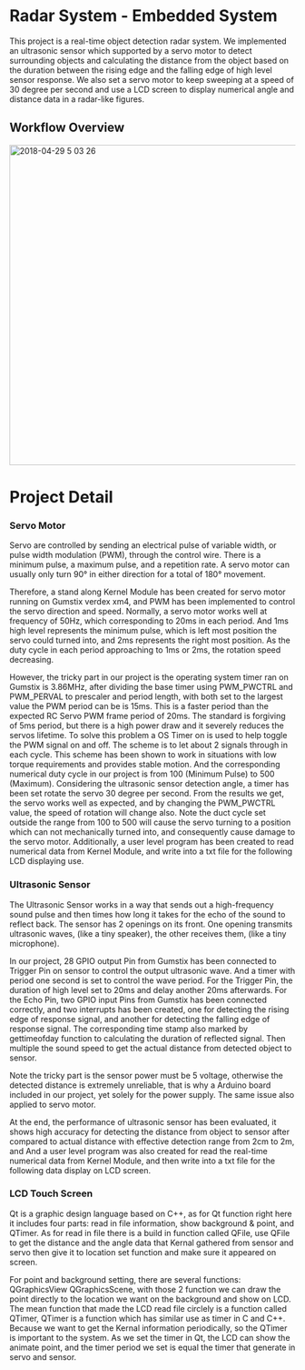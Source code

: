 # Radar System - Embedded System

This project is a real-time object detection radar system. We implemented an ultrasonic sensor which supported by a servo motor to detect surrounding objects and calculating the distance from the object based on the duration between the rising edge and the falling edge of high level sensor response. We also set a servo motor to keep sweeping at a speed of 30 degree per second and use a LCD screen to display numerical angle and distance data in a radar-like figures. 

## Workflow Overview

<img width="563" alt="2018-04-29 5 03 26" src="https://user-images.githubusercontent.com/22137277/39411025-d888f864-4bcf-11e8-8b2e-dc9fb5b53de6.png">


# Project Detail

### Servo Motor

Servo are controlled by sending an electrical pulse of variable width, or pulse width modulation (PWM), through the control wire. There is a minimum pulse, a maximum pulse, and a repetition rate. A servo motor can usually only turn 90° in either direction for a total of 180° movement. 

Therefore, a stand along Kernel Module has been created for servo motor running on Gumstix verdex xm4, and PWM has been implemented to control the servo direction and speed. Normally, a servo motor works well at frequency of 50Hz, which corresponding to 20ms in each period. And 1ms high level represents the minimum pulse, which is left most position the servo could turned into, and 2ms represents the right most position. As the duty cycle in each period approaching to 1ms or 2ms, the rotation speed decreasing.

However, the tricky part in our project is the operating system timer ran on Gumstix is 3.86MHz, after dividing the base timer using PWM_PWCTRL and PWM_PERVAL to prescaler and period length, with both set to the largest value the PWM period can be is 15ms. This is a faster period than the expected RC Servo PWM frame period of 20ms. The standard is forgiving of 5ms period, but there is a high power draw and it severely reduces the servos lifetime. To solve this problem a OS Timer on is used to help toggle the PWM signal on and off. The scheme is to let about 2 signals through in each cycle. This scheme has been shown to work in situations with low torque requirements and provides stable motion. And the corresponding numerical duty cycle in our project is from 100 (Minimum Pulse) to 500 (Maximum). Considering the ultrasonic sensor detection angle, a timer has been set rotate the servo 30 degree per second. From the results we get, the servo works well as expected, and by changing the PWM_PWCTRL value, the speed of rotation will change also. Note the duct cycle set outside the range from 100 to 500 will cause the servo turning to a position which can not mechanically turned into, and consequently cause damage to the servo motor. Additionally, a user level program has been created to read numerical data from Kernel Module, and write into a txt file for the following LCD displaying use.

### Ultrasonic Sensor

The Ultrasonic Sensor works in a way that sends out a high-frequency sound pulse and then times how long it takes for the echo of the sound to reflect back. The sensor has 2 openings on its front. One opening transmits ultrasonic waves, (like a tiny speaker), the other receives them, (like a tiny microphone).

In our project, 28 GPIO output Pin from Gumstix has been connected to Trigger Pin on sensor to control the output ultrasonic wave. And a timer with period one second is set to control the wave period. For the Trigger Pin, the duration of high level set to 20ms and delay another 20ms afterwards. For the Echo Pin, two GPIO input Pins from Gumstix has been connected correctly, and two interrupts has been created, one for detecting the rising edge of response signal, and another for detecting the falling edge of response signal. The corresponding time stamp also marked by gettimeofday function to calculating the duration of reflected signal. Then multiple the sound speed to get the actual distance from detected object to sensor.

Note the tricky part is the sensor power must be 5 voltage, otherwise the detected distance is extremely unreliable, that is why a Arduino board included in our project, yet solely for the power supply. The same issue also applied to servo motor.

At the end, the performance of ultrasonic sensor has been evaluated, it shows high accuracy for detecting the distance from object to sensor after compared to actual distance with effective detection range from 2cm to 2m, and And a user level program was also created for read the real-time numerical data from Kernel Module, and then write into a txt file for the following data display on LCD screen.

### LCD Touch Screen

Qt is a graphic design language based on C++, as for Qt function right here it includes four parts: read in file information, show background & point, and QTimer. As for read in file there is a build in function called QFile, use QFile to get the distance and the angle data that Kernal gathered from sensor and servo then give it to location set function and make sure it appeared on screen.

For point and background setting, there are several functions: QGraphicsView QGraphicsScene, with those 2 function we can draw the point directly to the location we want on the background and show on LCD. The mean function that made the LCD read file circlely is a function called QTimer, QTimer is a function which has similar use as timer in C and C++. Because we want to get the Kernal information periodically, so the QTimer is important to the system. As we set the timer in Qt, the LCD can show the animate point, and the timer period we set is equal the timer that generate in servo and sensor.
